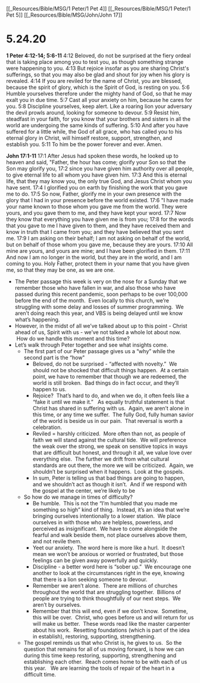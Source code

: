 [[_Resources/Bible/MSG/1 Peter/1 Pet 4]]
[[_Resources/Bible/MSG/1 Peter/1 Pet 5]]
[[_Resources/Bible/MSG/John/John 17]]

# 5.24.20

**1 Peter 4:12-14; 5:6-11**
4:12 Beloved, do not be surprised at the fiery ordeal that is taking place among you to test you, as though something strange were happening to you.
4:13 But rejoice insofar as you are sharing Christ's sufferings, so that you may also be glad and shout for joy when his glory is revealed.
4:14 If you are reviled for the name of Christ, you are blessed, because the spirit of glory, which is the Spirit of God, is resting on you.
5:6 Humble yourselves therefore under the mighty hand of God, so that he may exalt you in due time.
5:7 Cast all your anxiety on him, because he cares for you.
5:8 Discipline yourselves, keep alert. Like a roaring lion your adversary the devil prowls around, looking for someone to devour.
5:9 Resist him, steadfast in your faith, for you know that your brothers and sisters in all the world are undergoing the same kinds of suffering.
5:10 And after you have suffered for a little while, the God of all grace, who has called you to his eternal glory in Christ, will himself restore, support, strengthen, and establish you.
5:11 To him be the power forever and ever. Amen.

**John 17:1-11**
17:1 After Jesus had spoken these words, he looked up to heaven and said, "Father, the hour has come; glorify your Son so that the Son may glorify you,
17:2 since you have given him authority over all people, to give eternal life to all whom you have given him.
17:3 And this is eternal life, that they may know you, the only true God, and Jesus Christ whom you have sent.
17:4 I glorified you on earth by finishing the work that you gave me to do.
17:5 So now, Father, glorify me in your own presence with the glory that I had in your presence before the world existed.
17:6 "I have made your name known to those whom you gave me from the world. They were yours, and you gave them to me, and they have kept your word.
17:7 Now they know that everything you have given me is from you;
17:8 for the words that you gave to me I have given to them, and they have received them and know in truth that I came from you; and they have believed that you sent me.
17:9 I am asking on their behalf; I am not asking on behalf of the world, but on behalf of those whom you gave me, because they are yours.
17:10 All mine are yours, and yours are mine; and I have been glorified in them.
17:11 And now I am no longer in the world, but they are in the world, and I am coming to you. Holy Father, protect them in your name that you have given me, so that they may be one, as we are one.

* The Peter passage this week is very on the nose for a Sunday that we remember those who have fallen in war, and also those who have passed during this recent pandemic, soon perhaps to be over 100,000 before the end of the month.  Even locally to this church, we’re struggling with some delay and losses of summer programming.  We aren’t doing reach this year, and VBS is being delayed until we know what’s happening.
* However, in the midst of all we’ve talked about up to this point - Christ ahead of us, Spirit with us - we’ve not talked a whole lot about now.  How do we handle this moment and this time?
* Let’s walk through Peter together and see what insights come.
	* The first part of our Peter passage gives us a “why” while the second part is the “how"
		* Beloved, do not be surprised - “affected with novelty.”  We should not be shocked that difficult things happen.  At a certain point, we have to remember that though we are redeemed, the world is still broken.  Bad things do in fact occur, and they’ll happen to us.  
		* Rejoice?  That’s hard to do, and when we do, it often feels like a “fake it until we make it.”   As equally truthful statement is that Christ has shared in suffering with us.  Again, we aren’t alone in this time, or any time we suffer.  The fully God, fully human savior of the world is beside us in our pain.  That reversal is worth a celebration.
		* Reviled = harshly criticized.  More often than not, as people of faith we will stand against the cultural tide.  We will preference the weak over the strong, we speak on sensitive topics in ways that are difficult but honest, and through it all, we value love over everything else.  The further we drift from what cultural standards are out there, the more we will be criticized.  Again, we shouldn’t be surprised when it happens.  Look at the gospels.
		* In sum, Peter is telling us that bad things are going to happen, and we shouldn’t act as though it isn’t.  And if we respond with the gospel at the center, we’re likely to be 
	* So how do we manage in times of difficulty?
		* Be humble.  This is not the “I’m humbled that you made me something so high” kind of thing.  Instead, it’s an idea that we’re bringing ourselves intentionally to a lower station.  We place ourselves in with those who are helpless, powerless, and perceived as insignificant.  We have to come alongside the fearful and walk beside them, not place ourselves above them, and not revile them.
		* Yeet our anxiety.  The word here is more like a hurl.  It doesn’t mean we won’t be anxious or worried or frustrated, but those feelings can be given away powerfully and quickly.
		* Discipline - a better word here is “sober up.”  We encourage one another to look at the circumstances right in the eye, knowing that there is a lion seeking someone to devour.  
		* Remember we aren’t alone.  There are millions of churches throughout the world that are struggling together.  Billions of people are trying to think thoughtfully of our next steps.  We aren’t by ourselves.
		* Remember that this will end, even if we don’t know.  Sometime, this will be over.  Christ, who goes before us and will return for us will make us better.  These words read like the master carpenter about his work.  Resetting foundations (which is part of the idea in establish), restoring, supporting, strengthening.
	* The gospel reminds us that who Christ is, he gives to us.  So the question that remains for all of us moving forward, is how we can during this time keep restoring, supporting, strengthening and establishing each other.  Reach comes home to be with each of us this year.   We are learning the tools of repair of the heart in a difficult time.
